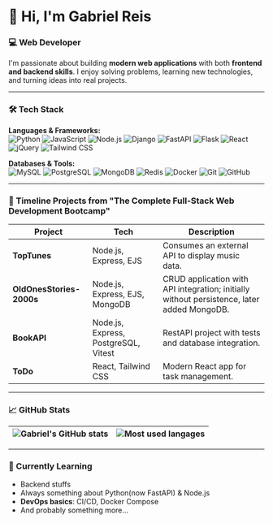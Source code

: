 <!--
**gabrielsrs/gabrielsrs** is a ✨ _special_ ✨ repository because its `README.md` (this file) appears on your GitHub profile.

Here are some ideas to get you started:

- 🔭 I’m currently working on ...
- 🌱 I’m currently learning ...
- 👯 I’m looking to collaborate on ...
- 🤔 I’m looking for help with ...
- 💬 Ask me about ...
- 📫 How to reach me: ...
- 😄 Pronouns: ...
- ⚡ Fun fact: ...
-->

# 👋 Hi, I'm Gabriel Reis

### 💻 Web Developer

I'm passionate about building **modern web applications** with both **frontend and backend skills**. I enjoy solving problems, learning new technologies, and turning ideas into real projects.

---

### 🛠️ Tech Stack

**Languages & Frameworks:**  
![Python](https://img.shields.io/badge/Python-3776AB?style=flat&logo=python&logoColor=white) 
![JavaScript](https://img.shields.io/badge/JavaScript-F7DF1E?style=flat&logo=javascript&logoColor=black) 
![Node.js](https://img.shields.io/badge/Node.js-339933?style=flat&logo=node.js&logoColor=white) 
![Django](https://img.shields.io/badge/Django-092E20?style=flat&logo=django&logoColor=white) 
![FastAPI](https://img.shields.io/badge/FastAPI-009688?style=flat&logo=fastapi&logoColor=white) 
![Flask](https://img.shields.io/badge/Flask-000000?style=flat&logo=flask&logoColor=white) 
![React](https://img.shields.io/badge/React-61DAFB?style=flat&logo=react&logoColor=black) 
![jQuery](https://img.shields.io/badge/jQuery-0769AD?style=flat&logo=jquery&logoColor=white) 
![Tailwind CSS](https://img.shields.io/badge/Tailwind_CSS-38B2AC?style=flat&logo=tailwind-css&logoColor=white)  

**Databases & Tools:**  
![MySQL](https://img.shields.io/badge/MySQL-4479A1?style=flat&logo=mysql&logoColor=white) 
![PostgreSQL](https://img.shields.io/badge/PostgreSQL-336791?style=flat&logo=postgresql&logoColor=white) 
![MongoDB](https://img.shields.io/badge/MongoDB-47A248?style=flat&logo=mongodb&logoColor=white) 
![Redis](https://img.shields.io/badge/Redis-DC382D?style=flat&logo=redis&logoColor=white) 
![Docker](https://img.shields.io/badge/Docker-2496ED?style=flat&logo=docker&logoColor=white) 
![Git](https://img.shields.io/badge/Git-F05032?style=flat&logo=git&logoColor=white) 
![GitHub](https://img.shields.io/badge/GitHub-181717?style=flat&logo=github&logoColor=white)  

---

### 🚀 Timeline Projects from "The Complete Full-Stack Web Development Bootcamp"

| Project | Tech | Description |
|--------|------|-------------|
| **TopTunes** | Node.js, Express, EJS | Consumes an external API to display music data. |
| **OldOnesStories-2000s** | Node.js, Express, EJS, MongoDB | CRUD application with API integration; initially without persistence, later added MongoDB. |
| **BookAPI** | Node.js, Express, PostgreSQL, Vitest | RestAPI project with tests and database integration. |
| **ToDo** | React, Tailwind CSS | Modern React app for task management. |

---

### 📈 GitHub Stats

| ![Gabriel's GitHub stats](https://github-readme-stats.vercel.app/api?username=gabrielsrs&show_icons=true&theme=tokyonight&count_private=true) |  ![Most used langages](https://github-readme-stats.vercel.app/api/top-langs/?username=gabrielsrs&theme=radical&layout=compact) |
| --------------------------------------------------------------------------------------------------------------------------------------------- | ------------------------------------------------------------------------------------------------------------------------------ |


---

### 🌱 Currently Learning
- Backend stuffs  
- Always something about Python(now FastAPI) & Node.js  
- **DevOps basics**: CI/CD, Docker Compose  
- And probably something more...
